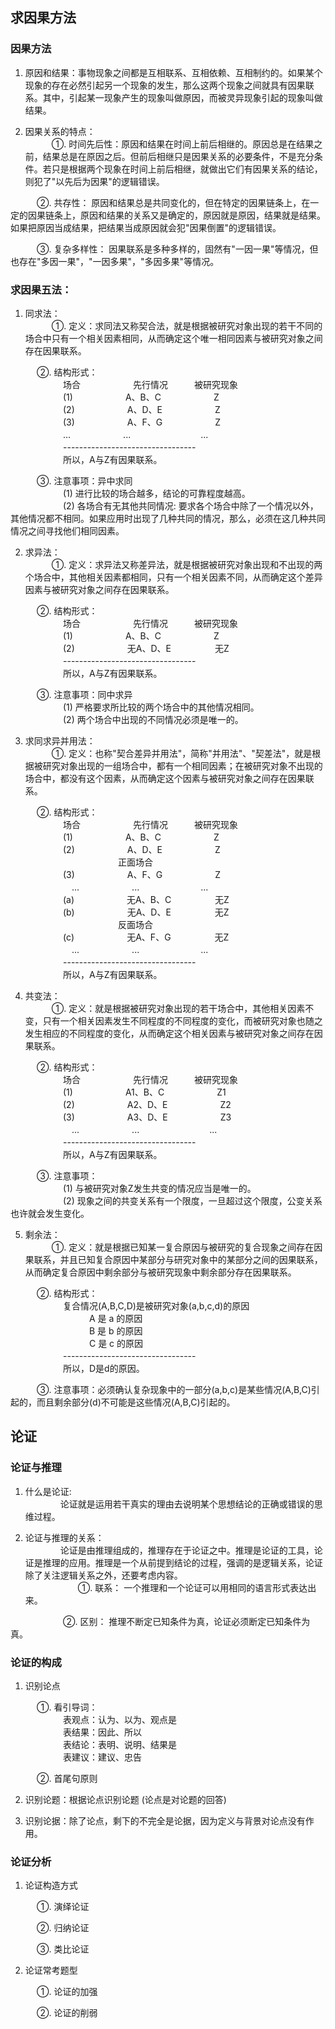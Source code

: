 ## __求因果方法__

### 因果方法

1) 原因和结果：事物现象之间都是互相联系、互相依赖、互相制约的。如果某个现象的存在必然引起另一个现象的发生，那么这两个现象之间就具有因果联系。其中，引起某一现象产生的现象叫做原因，而被灵异现象引起的现象叫做结果。<br>

2) 因果关系的特点：<br>
　　　①. 时间先后性：原因和结果在时间上前后相继的。原因总是在结果之前，结果总是在原因之后。但前后相继只是因果关系的必要条件，不是充分条件。若只是根据两个现象在时间上前后相继，就做出它们有因果关系的结论，则犯了"以先后为因果"的逻辑错误。<br>

　　　②. 共存性： 原因和结果总是共同变化的，但在特定的因果链条上，在一定的因果链条上，原因和结果的关系又是确定的，原因就是原因，结果就是结果。如果把原因当成结果，把结果当成原因就会犯"因果倒置"的逻辑错误。<br>

　　　③. 复杂多样性： 因果联系是多种多样的，固然有"一因一果"等情况，但也存在"多因一果"，"一因多果"，"多因多果"等情况。<br>

### 求因果五法：

1) 同求法：<br>
　　　①. 定义：求同法又称契合法，就是根据被研究对象出现的若干不同的场合中只有一个相关因素相同，从而确定这个唯一相同因素与被研究对象之间存在因果联系。<br>

　　　②. 结构形式：<br>
　　　　　　场合　　　　　　先行情况　　　被研究现象<br>
　　　　　　(1)　　　　　　A、B、C　　　　　　Z<br>
　　　　　　(2)　　　　　　A、D、E　　　　　　Z<br>
　　　　　　(3)　　　　　　A、F、G　　　　　　Z<br>
　　　　　　...　　　　　　...　　　　　　　　...<br>
　　　　　　---------------------------------<br>
　　　　　　所以，A与Z有因果联系。<br>

　　　③. 注意事项：异中求同<br>
　　　　　　(1) 进行比较的场合越多，结论的可靠程度越高。<br>
　　　　　　(2) 各场合有无其他共同情况: 要求各个场合中除了一个情况以外，其他情况都不相同。如果应用时出现了几种共同的情况，那么，必须在这几种共同情况之间寻找他们相同因素。<br>

2) 求异法：<br>
　　　①. 定义：求异法又称差异法，就是根据被研究对象出现和不出现的两个场合中，其他相关因素都相同，只有一个相关因素不同，从而确定这个差异因素与被研究对象之间存在因果联系。<br>

　　　②. 结构形式：<br>
　　　　　　场合　　　　　　先行情况　　　被研究现象<br>
　　　　　　(1)　　　　　　A、B、C　　　　　　Z<br>
　　　　　　(2)　　　　　　无A、D、E　　　　　无Z<br>
　　　　　　---------------------------------<br>
　　　　　　所以，A与Z有因果联系。<br>

　　　③. 注意事项：同中求异<br>
　　　　　　(1) 严格要求所比较的两个场合中的其他情况相同。<br>
　　　　　　(2) 两个场合中出现的不同情况必须是唯一的。<br>

3) 求同求异并用法：<br>
　　　①. 定义：也称"契合差异并用法"，简称"并用法"、"契差法"，就是根据被研究对象出现的一组场合中，都有一个相同因素；在被研究对象不出现的场合中，都没有这个因素，从而确定这个因素与被研究对象之间存在因果联系。<br>

　　　②. 结构形式：<br>
 　　　　　　场合　　　　　　先行情况　　　被研究现象<br>
 　　　　　　(1)　　　　　　A、B、C　　　　　　Z<br>
 　　　　　　(2)　　　　　　A、D、E　　　　　　Z 　　　　　　 　　　　　　正面场合<br>
 　　　　　　(3)　　　　　　A、F、G　　　　　　Z<br>
　　　　　　　...　　　　　　...　　　　　　　...<br>
 　　　　　　(a)　　　　　　无A、B、C　　　　　无Z<br>
 　　　　　　(b)　　　　　　无A、D、E　　　　　无Z 　　　　　　 　　　　　　反面场合<br>
 　　　　　　(c)　　　　　　无A、F、G　　　　　无Z<br>
　　　　　　　...　　　　　　...　　　　　　　...<br>
 　　　　　　---------------------------------<br>
 　　　　　　所以，A与Z有因果联系。<br>

4) 共变法：<br>
　　　①. 定义：就是根据被研究对象出现的若干场合中，其他相关因素不变，只有一个相关因素发生不同程度的不同程度的变化，而被研究对象也随之发生相应的不同程度的变化，从而确定这个相关因素与被研究对象之间存在因果联系。<br>

　　　②. 结构形式：<br>
 　　　　　　场合　　　　　　先行情况　　　被研究现象<br>
 　　　　　　(1)　　　　　　A1、B、C　　　　　　Z1<br>
 　　　　　　(2)　　　　　　A2、D、E　　　　　　Z2<br>
 　　　　　　(3)　　　　　　A3、D、E　　　　　　Z3<br>
　　　　　　　...　　　　　　...　　　　　　　　...<br>
 　　　　　　---------------------------------<br>
 　　　　　　所以，A与Z有因果联系。<br>
 
　　　③. 注意事项：<br>
　　　　　　(1) 与被研究对象Z发生共变的情况应当是唯一的。<br>
　　　　　　(2) 现象之间的共变关系有一个限度，一旦超过这个限度，公变关系也许就会发生变化。<br>

5) 剩余法：<br>
　　　①. 定义：就是根据已知某一复合原因与被研究的复合现象之间存在因果联系，并且已知复合原因中某部分与研究对象中的某部分之间的因果联系，从而确定复合原因中剩余部分与被研究现象中剩余部分存在因果联系。<br>

　　　②. 结构形式：<br>
 　　　　　　复合情况(A,B,C,D)是被研究对象(a,b,c,d)的原因<br>
 　　　　　　　　　A 是 a 的原因<br>
 　　　　　　　　　B 是 b 的原因<br>
 　　　　　　　　　C 是 c 的原因<br>
 　　　　　　---------------------------------<br>
 　　　　　　所以，D是d的原因。<br>
 
　　　③. 注意事项：必须确认复杂现象中的一部分(a,b,c)是某些情况(A,B,C)引起的，而且剩余部分(d)不可能是这些情况(A,B,C)引起的。

## __论证__

### 论证与推理

1) 什么是论证: <br>
　　　　论证就是运用若干真实的理由去说明某个思想结论的正确或错误的思维过程。<br>

2) 论证与推理的关系：<br>
　　　　论证是由推理组成的，推理存在于论证之中。推理是论证的工具，论证是推理的应用。推理是一个从前提到结论的过程，强调的是逻辑关系，论证除了关注逻辑关系之外，还要考虑内容。<br>
　　　　　　①. 联系： 一个推理和一个论证可以用相同的语言形式表达出来。 <br>

　　　　　　②. 区别： 推理不断定已知条件为真，论证必须断定已知条件为真。 <br>

### 论证的构成

1) 识别论点 <br>

　　　①. 看引导词： <br>
　　　　　　表观点：认为、以为、观点是 <br>
　　　　　　表结果：因此、所以 <br>
　　　　　　表结论：表明、说明、结果是 <br>
　　　　　　表建议：建议、忠告 <br>

　　　②. 首尾句原则 <br>

2) 识别论题：根据论点识别论题 (论点是对论题的回答) <br>


3) 识别论据：除了论点，剩下的不完全是论据，因为定义与背景对论点没有作用。<br>

### 论证分析

1) 论证构造方式 <br>

　　　①. 演绎论证 <br>

　　　②. 归纳论证 <br>

　　　③. 类比论证 <br>

2) 论证常考题型 <br>

　　　①. 论证的加强 <br>

　　　②. 论证的削弱 <br>